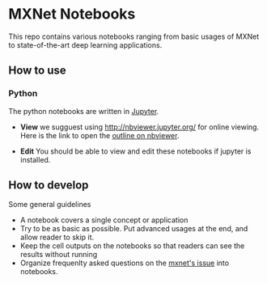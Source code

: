 # MXNet Notebooks

This repo contains various notebooks ranging from basic usages of MXNet to
state-of-the-art deep learning applications.

## How to use

### Python

The python notebooks are written in [Jupyter](http://jupyter.org/). 

- **View** we sugguest using http://nbviewer.jupyter.org/ for online viewing. Here is the link to open the
[outline on nbviewer](http://nbviewer.jupyter.org/github/dmlc/mxnet-notebooks/blob/master/python/outline.ipynb).

- **Edit** You should be able to view and edit these notebooks if jupyter is installed.

## How to develop

Some general guidelines

- A notebook covers a single concept or application
- Try to be as basic as possible. Put advanced usages at the end, and allow reader to skip it.
- Keep the cell outputs on the notebooks so that readers can see the results without running
- Organize frequenlty asked questions on the [mxnet's issue](https://github.com/dmlc/mxnet/issues) into notebooks.
